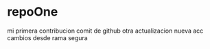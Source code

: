 # repoOne
mi primera contribucion 
comit de github
otra actualizacion 
nueva acc
cambios desde rama segura 